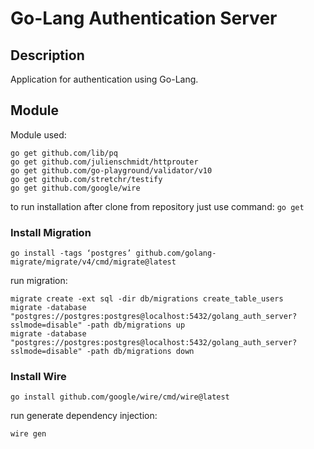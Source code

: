 # Go-Lang Authentication Server

[//]: # (go mod init golang-auth-server)

## Description

Application for authentication using Go-Lang.

## Module

Module used:
```
go get github.com/lib/pq
go get github.com/julienschmidt/httprouter
go get github.com/go-playground/validator/v10
go get github.com/stretchr/testify
go get github.com/google/wire
```

to run installation after clone from repository just use command:
`go get`

### Install Migration
`go install -tags ‘postgres’ github.com/golang-migrate/migrate/v4/cmd/migrate@latest`

run migration:
```
migrate create -ext sql -dir db/migrations create_table_users
migrate -database "postgres://postgres:postgres@localhost:5432/golang_auth_server?sslmode=disable" -path db/migrations up
migrate -database "postgres://postgres:postgres@localhost:5432/golang_auth_server?sslmode=disable" -path db/migrations down
```

### Install Wire
`go install github.com/google/wire/cmd/wire@latest`

run generate dependency injection:

`wire gen`